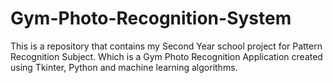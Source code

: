 # Gym-Photo-Recognition-System
This is a repository that contains my Second Year school project for Pattern Recognition Subject. Which is a Gym Photo Recognition Application created using Tkinter, Python and machine learning algorithms.
